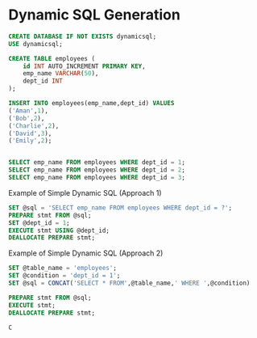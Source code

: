 # Dynamic SQL Generation

```sql
CREATE DATABASE IF NOT EXISTS dynamicsql;
USE dynamicsql; 

CREATE TABLE employees (
    id INT AUTO_INCREMENT PRIMARY KEY,
    emp_name VARCHAR(50),
    dept_id INT
);

INSERT INTO employees(emp_name,dept_id) VALUES
('Aman',1),
('Bob',2),
('Charlie',2),
('David',3),
('Emily',2);


SELECT emp_name FROM employees WHERE dept_id = 1;
SELECT emp_name FROM employees WHERE dept_id = 2;
SELECT emp_name FROM employees WHERE dept_id = 3;

```

Example of Simple Dynamic SQL (Approach 1)
```sql
SET @sql = 'SELECT emp_name FROM employees WHERE dept_id = ?';
PREPARE stmt FROM @sql;
SET @dept_id = 1;
EXECUTE stmt USING @dept_id;
DEALLOCATE PREPARE stmt;
```

Example of Simple Dynamic SQL (Approach 2)
```sql
SET @table_name = 'employees';
SET @condition = 'dept_id = 1';
SET @sql = CONCAT('SELECT * FROM',@table_name,' WHERE ',@condition)

PREPARE stmt FROM @sql;
EXECUTE stmt;
DEALLOCATE PREPARE stmt;
```

```
C

```